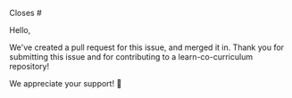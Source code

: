 Closes #

Hello,

We've created a pull request for this issue, and merged it in. Thank you for submitting this issue and for contributing to a learn-co-curriculum repository!

We appreciate your support! 💙
